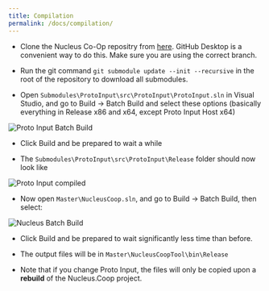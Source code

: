 ```yaml
---
title: Compilation
permalink: /docs/compilation/
---
```


* Clone the Nucleus Co-Op repositry from [here](https://github.com/zerofox5866/nucleuscoop). GitHub Desktop is a convenient way to do this. Make sure you are using the correct branch.

* Run the git command `git submodule update --init --recursive` in the root of the repository to download all submodules.

* Open `Submodules\ProtoInput\src\ProtoInput\ProtoInput.sln` in Visual Studio, and go to Build -> Batch Build and select these options (basically everything in Release x86 and x64, except Proto Input Host x64)

![Proto Input Batch Build](../../img/protoinput/protobatchbuild.png)

* Click Build and be prepared to wait a while

* The `Submodules\ProtoInput\src\ProtoInput\Release` folder should now look like

![Proto Input compiled](../../img/protoinput/protocompiled.png)

* Now open `Master\NucleusCoop.sln`, and go to Build -> Batch Build, then select:

![Nucleus Batch Build](../../img/nucleuscbatchbuild.png)

* Click Build and be prepared to wait significantly less time than before.

* The output files will be in `Master\NucleusCoopTool\bin\Release`

* Note that if you change Proto Input, the files will only be copied upon a ****rebuild**** of the Nucleus.Coop project.